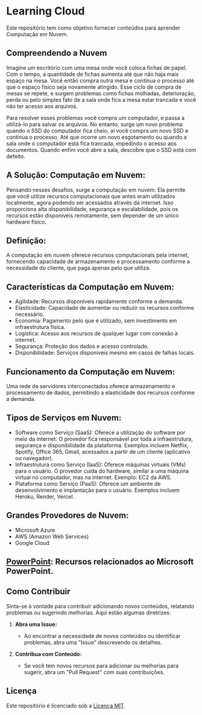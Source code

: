 # Learning Cloud

Este repositório tem como objetivo fornecer conteúdos para aprender Computação em Nuvem.

## Compreendendo a Nuvem

Imagine um escritório com uma mesa onde você coloca fichas de papel. Com o tempo, a quantidade de fichas aumenta até que não haja mais espaço na mesa. Você então compra outra mesa e continua o processo até que o espaço físico seja novamente atingido. Esse ciclo de compra de mesas se repete, e surgem problemas como fichas molhadas, deterioração, perda ou pelo simples fato de a sala onde fica a mesa estar trancada e você não ter acesso aos arquivos.

Para resolver esses problemas você compra um computador, e passa a utilizá-lo para salvar os arquivos. No entanto, surge um novo problema quando o SSD do computador fica cheio, aí você compra um novo SSD e continua o processo. Até que ocorre um novo esgotamento ou quando a sala onde o computador está fica trancada, impedindo o acesso aos documentos. Quando enfim você abre a sala, descobre que o SSD está com defeito.

## A Solução: Computação em Nuvem:

Pensando nesses desafios, surge a computação em nuvem. Ela permite que você utilize recursos computacionais que antes eram utilizados localmente, agora podendo ser acessados através da internet. Isso proporciona alta disponibilidade, segurança e escalabilidade, pois os recursos estão disponíveis remotamente, sem depender de um único hardware físico.

## Definição:

A computação em nuvem oferece recursos computacionais pela internet, fornecendo capacidade de armazenamento e processamento conforme a necessidade do cliente, que paga apenas pelo que utiliza.

## Características da Computação em Nuvem:

- Agilidade: Recursos disponíveis rapidamente conforme a demanda.
- Elasticidade: Capacidade de aumentar ou reduzir os recursos conforme necessário.
- Economia: Pagamento pelo que é utilizado, sem investimento em infraestrutura física.
- Logística: Acesso aos recursos de qualquer lugar com conexão à internet.
- Segurança: Proteção dos dados e acesso controlado.
- Disponibilidade: Serviços disponíveis mesmo em casos de falhas locais.

## Funcionamento da Computação em Nuvem:

Uma rede de servidores interconectados oferece armazenamento e processamento de dados, permitindo a elasticidade dos recursos conforme a demanda.

## Tipos de Serviços em Nuvem:
- Software como Serviço (SaaS): Oferece a utilização do software por meio da internet. O provedor fica responsável por toda a infraestrutura, segurança e disponibilidade da plataforma. Exemplos incluem Netflix, Spotify, Office 365, Gmail, acessados a partir de um cliente (aplicativo ou navegador).
- Infraestrutura como Serviço (IaaS): Oferece máquinas virtuais (VMs) para o usuário. O provedor cuida do hardware, similar a uma máquina virtual no computador, mas na internet. Exemplo: EC2 da AWS.
- Plataforma como Serviço (PaaS): Oferece um ambiente de desenvolvimento e implantação para o usuário. Exemplos incluem Heroku, Render, Vercel.

## Grandes Provedores de Nuvem:
- Microsoft Azure
- AWS (Amazon Web Services)
- Google Cloud



 

## [PowerPoint](./PowerPoint): Recursos relacionados ao Microsoft PowerPoint.
  

## Como Contribuir

Sinta-se à vontade para contribuir adicionando novos conteúdos, relatando problemas ou sugerindo melhorias. Aqui estão algumas diretrizes:

1. **Abra uma Issue:**
   - Ao encontrar a necessidade de novos conteúdos ou identificar problemas, abra uma "Issue" descrevendo os detalhes.

2. **Contribua com Conteúdo:**
   - Se você tem novos recursos para adicionar ou melhorias para sugerir, abra um "Pull Request" com suas contribuições.

## Licença

Este repositório é licenciado sob a [Licença MIT](./LICENSE).

